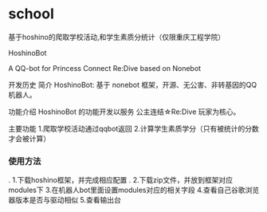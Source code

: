 # school
基于hoshino的爬取学校活动,和学生素质分统计（仅限重庆工程学院）

HoshinoBot

A QQ-bot for Princess Connect Re:Dive based on Nonebot

开发历史
简介
HoshinoBot: 基于 nonebot 框架，开源、无公害、非转基因的QQ机器人。

功能介绍
HoshinoBot 的功能开发以服务 公主连结☆Re:Dive 玩家为核心。

主要功能
1.爬取学校活动通过qqbot返回
2.计算学生素质学分（只有被统计的分数才会被计算）


### 使用方法
. 1.下载hoshino框架，并完成相应配置
. 2.下载zip文件，并放到框架对应modules下
3.在机器人bot里面设置modules对应的相关字段
4.查看自己谷歌浏览器版本是否与驱动相似
5.查看输出台

